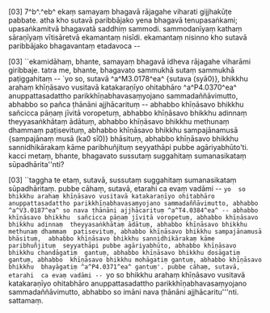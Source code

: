 [03] 7^b^.^eb^ ekaṃ samayaṃ bhagavā rājagahe viharati gijjhakūṭe  pabbate. atha kho sutavā paribbājako yena bhagavā tenupasaṅkami;  upasaṅkamitvā bhagavatā saddhiṃ sammodi. sammodanīyaṃ kathaṃ sāraṇīyaṃ  vītisāretvā ekamantaṃ nisīdi. ekamantaṃ nisinno kho sutavā  paribbājako bhagavantaṃ etadavoca --

[03] ``ekamidāhaṃ, bhante, samayaṃ bhagavā idheva rājagahe viharāmi  giribbaje. tatra me, bhante, bhagavato sammukhā sutaṃ sammukhā  paṭiggahitaṃ -- `yo so, sutavā ^a^M3.0178^ea^ {sutava (syā0)}, bhikkhu arahaṃ khīṇāsavo vusitavā  katakaraṇīyo ohitabhāro ^a^P4.0370^ea^ anuppattasadattho  parikkhīṇabhavasaṃyojano sammadaññāvimutto, abhabbo so pañca ṭhānāni  ajjhācarituṃ -- abhabbo khīṇāsavo bhikkhu sañcicca pāṇaṃ jīvitā  voropetuṃ, abhabbo khīṇāsavo bhikkhu adinnaṃ theyyasaṅkhātaṃ ādātuṃ,  abhabbo khīṇāsavo bhikkhu methunaṃ dhammaṃ paṭisevituṃ, abhabbo  khīṇāsavo bhikkhu sampajānamusā {sampajānaṃ musā (ka0 sī0)} bhāsituṃ, abhabbo khīṇāsavo  bhikkhu sannidhikārakaṃ kāme paribhuñjituṃ seyyathāpi pubbe  agāriyabhūto'ti. kacci metaṃ, bhante, bhagavato sussutaṃ suggahitaṃ  sumanasikataṃ sūpadhārita''nti?

[03] ``taggha te etaṃ, sutavā, sussutaṃ suggahitaṃ sumanasikataṃ  sūpadhāritaṃ. pubbe cāhaṃ, sutavā, etarahi ca evaṃ vadāmi -- `yo  so bhikkhu arahaṃ khīṇāsavo vusitavā katakaraṇīyo ohitabhāro  anuppattasadattho parikkhīṇabhavasaṃyojano sammadaññāvimutto, abhabbo  ^a^V3.0187^ea^ so nava ṭhānāni ajjhācarituṃ ^a^T4.0384^ea^ -- abhabbo khīṇāsavo bhikkhu  sañcicca pāṇaṃ jīvitā voropetuṃ, abhabbo khīṇāsavo bhikkhu adinnaṃ  theyyasaṅkhātaṃ ādātuṃ, abhabbo khīṇāsavo bhikkhu methunaṃ dhammaṃ  paṭisevituṃ, abhabbo khīṇāsavo bhikkhu sampajānamusā bhāsituṃ,  abhabbo khīṇāsavo bhikkhu sannidhikārakaṃ kāme paribhuñjituṃ  seyyathāpi pubbe agāriyabhūto, abhabbo khīṇāsavo bhikkhu chandāgatiṃ  gantuṃ, abhabbo khīṇāsavo bhikkhu dosāgatiṃ gantuṃ, abhabbo  khīṇāsavo bhikkhu mohāgatiṃ gantuṃ, abhabbo khīṇāsavo bhikkhu  bhayāgatiṃ ^a^P4.0371^ea^ gantuṃ'. pubbe cāhaṃ, sutavā, etarahi  ca evaṃ vadāmi -- `yo so bhikkhu arahaṃ khīṇāsavo vusitavā  katakaraṇīyo ohitabhāro anuppattasadattho parikkhīṇabhavasaṃyojano  sammadaññāvimutto, abhabbo so imāni nava ṭhānāni  ajjhācaritu'''nti. sattamaṃ.
